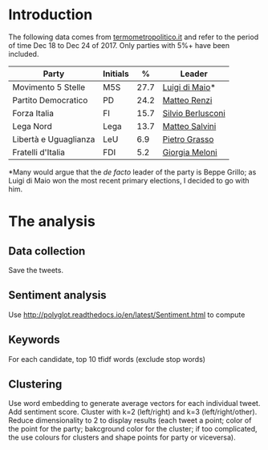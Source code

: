# Introduction

The following data comes from [termometropolitico.it](https://www.termometropolitico.it/sondaggi-politici-elettorali) and refer to the period of time Dec 18 to Dec 24 of 2017. Only parties with 5%+ have been included.

| Party | Initials | % | Leader
| ----------- | ----------- | ----------- | ----------- |
| Movimento 5 Stelle | M5S | 27.7 | [Luigi di Maio](https://twitter.com/luigidimaio)*
| Partito Democratico | PD | 24.2 | [Matteo Renzi](https://twitter.com/matteorenzi)
| Forza Italia | FI | 15.7 | [Silvio Berlusconi](https://twitter.com/berlusconi)
| Lega Nord | Lega | 13.7 | [Matteo Salvini](https://twitter.com/matteosalvinimi)
| Libertà e Uguaglianza | LeU | 6.9 | [Pietro Grasso](https://twitter.com/PietroGrasso)
| Fratelli d'Italia | FDI | 5.2 | [Giorgia Meloni](https://twitter.com/GiorgiaMeloni)

*Many would argue that the *de facto* leader of the party is Beppe Grillo; as Luigi di Maio won the most recent primary elections, I decided to go with him.

# The analysis

## Data collection

Save the tweets.

## Sentiment analysis

Use http://polyglot.readthedocs.io/en/latest/Sentiment.html to compute

## Keywords

For each candidate, top 10 tfidf words (exclude stop words)

## Clustering

Use word embedding to generate average vectors for each individual tweet. Add sentiment score. Cluster with k=2 (left/right) and k=3 (left/right/other). Reduce dimensionality to 2 to display results (each tweet a point; color of the point for the party; bakcground color for the cluster; if too complicated, the use colours for clusters and shape points for party or viceversa). 